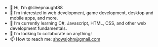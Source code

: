 - 👋 Hi, I’m @sleepnaught88
- 👀 I’m interested in web development, game development, desktop and mobile apps, and more.
- 🌱 I’m currently learning C#, Javascript, HTML, CSS, and other web development fundamentals.
- 💞️ I’m looking to collaborate on anything!
- 📫 How to reach me: showsjohn@gmail.com

<!---
sleepnaught88/sleepnaught88 is a ✨ special ✨ repository because its `README.md` (this file) appears on your GitHub profile.
You can click the Preview link to take a look at your changes.
--->
